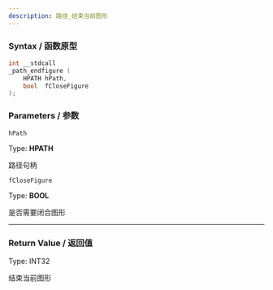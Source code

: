 ```yaml
---
description: 路径_结束当前图形
---
```


### Syntax / 函数原型

```C++
int __stdcall 
_path_endfigure (
    HPATH hPath,
    bool  fCloseFigure
);
```


### Parameters / 参数

`hPath`

Type: **HPATH**

路径句柄

`fCloseFigure`

Type: **BOOL**

是否需要闭合图形

---

### Return Value / 返回值

Type: INT32

结束当前图形
